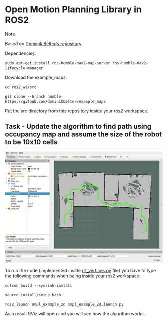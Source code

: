 # Open Motion Planning Library in ROS2

> [!NOTE]
> Based on [Dominik Belter's repository](https://github.com/dominikbelter/ompl_example_2d)

Dependencies:
```
sudo apt-get install ros-humble-nav2-map-server ros-humble-nav2-lifecycle-manager
```

Download the example_maps:
```
cd ros2_ws/src
```

```
git clone --branch humble https://github.com/dominikbelter/example_maps
```

Put the src directory from this repository inside your ros2 workspace.

## Task - Update the algorithm to find path using occupancy map and assume the size of the robot to be 10x10 cells

![RRT Algorithm](/Pictures/MIAPR_Lab7.gif)

To run the code (implemented inside [rrt_vertices.py](/Lab7/src/ompl_example_2d/src/ompl_example_2d.cpp) file) you have to type the following commands when being inside your ros2 workspace:

```
colcon build --symlink-install
```

``` 
source install/setup.bash 
```

``` 
ros2 launch ompl_example_2d ompl_example_2d.launch.py
```

As a result RViz will open and you will see how the algorithm works.